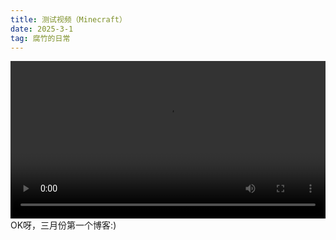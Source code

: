 ```yaml
---
title: 测试视频（Minecraft）
date: 2025-3-1
tag: 腐竹的日常
---
```

<video controls width="100%">
  <source src="https://raw.githubusercontent.com/blockcarft114/bck_blog_img/refs/heads/main/video_240904_193126.mp4" type="video/mp4">
  这是我从github引用的视频资源，移动用户加载不出来
</video>
OK呀，三月份第一个博客:)